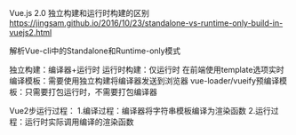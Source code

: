 Vue.js 2.0 独立构建和运行时构建的区别 https://jingsam.github.io/2016/10/23/standalone-vs-runtime-only-build-in-vuejs2.html

解析Vue-cli中的Standalone和Runtime-only模式


独立构建：编译器+运行时
运行时构建：仅运行时
在前端使用template选项实时编译模板：需要使用独立构建将编译器发送到浏览器
vue-loader/vueify预编译模板：只需要打包运行时，不需要打包编译器


Vue2步运行过程：
1.编译过程：编译器将字符串模板编译为渲染函数
2.运行过程：运行时实际调用编译的渲染函数


